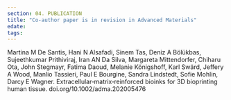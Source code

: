 ```yaml
---
section: 04. PUBLICATION
title: "Co-author paper is in revision in Advanced Materials"
edate: 
tags:
---
```


Martina M De Santis, Hani N Alsafadi, Sinem Tas, Deniz A Bölükbas, Sujeethkumar Prithiviraj, Iran AN Da Silva, Margareta Mittendorfer, Chiharu Ota, John Stegmayr, Fatima Daoud, Melanie Königshoff, Karl Swärd, Jeffery A Wood, Manlio Tassieri, Paul E Bourgine, Sandra Lindstedt, Sofie Mohlin, Darcy E Wagner. Extracellular‐matrix‐reinforced bioinks for 3D bioprinting human tissue. doi.org/10.1002/adma.202005476
